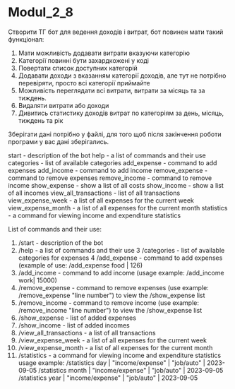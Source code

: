 # Modul_2_8

Створити ТГ бот для ведення доходів і витрат, бот повинен мати такий функціонал:

1. Мати можливість додавати витрати вказуючи категорію
2. Категорії повинні бути захардкожені у коді
3. Повертати список доступних категорій
4. Додавати доходи з вказанням категорії доходів, але тут не потрібно перевіряти, просто всі категорії приймайте
5. Можливість переглядати всі витрати, витрати за місяць та за тиждень.
6. Видаляти витрати або доходи
7. Дивитись статистику доходів витрат по категоріям за день, місяць, тиждень та рік

Зберігати дані потрібно у файлі, для того щоб після закінчення роботи програми у вас дані зберігались.


start - description of the bot
help - a list of commands and their use
categories - list of available categories
add_expense - command to add expenses
add_income - command to add income
remove_expense - command to remove expenses
remove_income - command to remove income
show_expense - show a list of all costs
show_income - show a list of all incomes
view_all_transactions - list of all transactions
view_expense_week - a list of all expenses for the current week
view_expense_month - a list of all expenses for the current month
statistics - a command for viewing income and expenditure statistics


List of commands and their use:

1. /start - description of the bot
2. /help - a list of commands and their use
3 /categories - list of available categories for expenses
4 /add_expense - command to add expenses (example of use: /add_expense food | 126)
5. /add_income - command to add income (usage example: /add_income work| 15000)
6. /remove_expense - command to remove expenses (use example: /remove_expense "line number") to view the /show_expense list
7. /remove_income - command to remove income (use example: /remove_income "line number") to view the /show_expense list
8. /show_expense - list of added expenses
9. /show_income - list of added incomes
10. /view_all_transactions - a list of all transactions
11. /view_expense_week - a list of all expenses for the current week
12. /view_expense_month - a list of all expenses for the current month
13. /statistics - a command for viewing income and expenditure statistics
usage example:
/statistics day | "income/expense" | "job/auto" | 2023-09-05
/statistics month | "income/expense" | "job/auto" | 2023-09-05
/statistics year | "income/expense" | "job/auto" | 2023-09-05